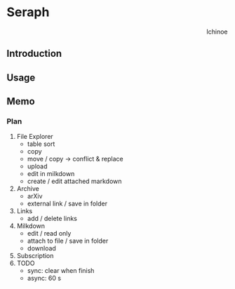 # Seraph

<p align="right"> Ichinoe </p>

## Introduction

## Usage

## Memo
### Plan
1. File Explorer
    - table sort
    - copy
    - move / copy -> conflict & replace
    - upload
    - edit in milkdown
    - create / edit attached markdown
2. Archive
    - arXiv
    - external link / save in folder
3. Links
    - add / delete links
4. Milkdown
    - edit / read only
    - attach to file / save in folder
    - download
5. Subscription
6. TODO
    - sync: clear when finish
    - async: 60 s
